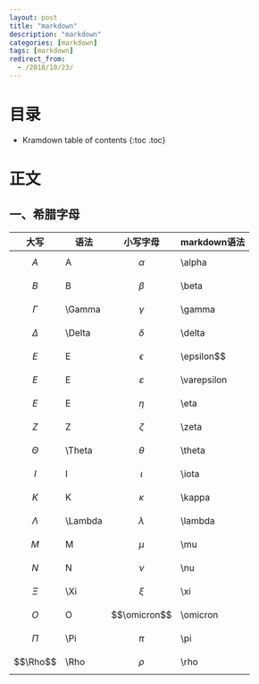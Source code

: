 ```yaml
---
layout: post
title: "markdown"
description: "markdown"
categories: [markdown]
tags: [markdown]
redirect_from:
  - /2018/10/23/
---
```


# 目录

* Kramdown table of contents
{:toc .toc}

# 正文

## 一、希腊字母

|大写|语法|小写字母|markdown语法|
|-------|-------|-------|-------|
|$$A$$|A|$$\alpha$$|\alpha|
|$$B$$|B|$$\beta$$|\beta|
|$$\Gamma$$|\Gamma|$$\gamma$$|\gamma|
|$$\Delta$$|\Delta|$$\delta$$|\delta|
|$$E$$|E|$$\epsilon$$|\epsilon$$|
|$$E$$|E|$$\varepsilon$$|\varepsilon|
|$$E$$|E|$$\eta$$|\eta|
|$$Z$$|Z|$$\zeta$$|\zeta|
|$$\Theta$$|\Theta|$$\theta$$|\theta|
|$$I$$|I|$$\iota$$|\iota|
|$$K$$|K|$$\kappa$$|\kappa|
|$$\Lambda$$|\Lambda|$$\lambda$$|\lambda|
|$$M$$|M|$$\mu$$|\mu|
|$$N$$|N|$$\nu$$|\nu|
|$$\Xi$$|\Xi|$$\xi$$|\xi|
|$$O$$|O|$$\omicron$$|\omicron|
|$$\Pi$$|\Pi|$$\pi$$|\pi|
|$$\Rho$$|\Rho|$$\rho$$|\rho|
